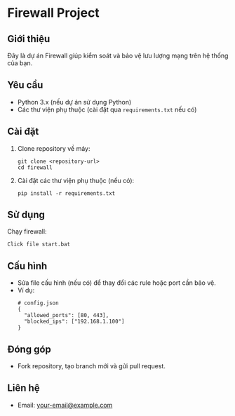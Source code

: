 # Firewall Project

## Giới thiệu

Đây là dự án Firewall giúp kiểm soát và bảo vệ lưu lượng mạng trên hệ thống của bạn.

## Yêu cầu

- Python 3.x (nếu dự án sử dụng Python)
- Các thư viện phụ thuộc (cài đặt qua `requirements.txt` nếu có)

## Cài đặt

1. Clone repository về máy:
   ```
   git clone <repository-url>
   cd firewall
   ```

2. Cài đặt các thư viện phụ thuộc (nếu có):
   ```
   pip install -r requirements.txt 
   ```

## Sử dụng

Chạy firewall:
```
Click file start.bat
```

## Cấu hình

- Sửa file cấu hình (nếu có) để thay đổi các rule hoặc port cần bảo vệ.
- Ví dụ:
  ```
  # config.json
  {
    "allowed_ports": [80, 443],
    "blocked_ips": ["192.168.1.100"]
  }
  ```

## Đóng góp

- Fork repository, tạo branch mới và gửi pull request.

## Liên hệ

- Email: your-email@example.com

